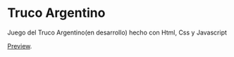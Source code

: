 # Truco Argentino

Juego del Truco Argentino(en desarrollo) hecho con Html, Css y Javascript

[Preview](https://federico-taborda.github.io/Truco-Argentino/).